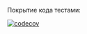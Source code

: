 Покрытие кода тестами:

[![codecov](https://codecov.io/gh/Dokanin-ssha/Kohanenko_Dokanin-2022/branch/master/graph/badge.svg)](https://codecov.io/gh/Dokanin-ssha/Kohanenko_Dokanin-2022)
